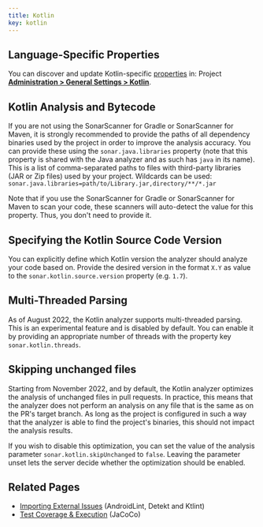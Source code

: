 ```yaml
---
title: Kotlin
key: kotlin
---
```


<!-- static -->
<!-- update_center:kotlin -->
<!-- /static -->


## Language-Specific Properties

You can discover and update Kotlin-specific [properties](/analysis/analysis-parameters/) in:  <!-- sonarcloud -->Project <!-- /sonarcloud -->**[Administration > General Settings > Kotlin](/#sonarqube-admin#/admin/settings?category=kotlin)**.

## Kotlin Analysis and Bytecode
If you are not using the SonarScanner for Gradle or SonarScanner for Maven, it is strongly recommended to provide the paths of all 
dependency binaries used by the project in order to improve the analysis accuracy. You can provide these using the `sonar.java.libraries` 
property (note that this property is shared with the Java analyzer and as such has `java` in its name). This is a list of comma-separated
paths to files with third-party libraries (JAR or Zip files) used by your project. Wildcards can be used: 
`sonar.java.libraries=path/to/Library.jar,directory/**/*.jar`

Note that if you use the SonarScanner for Gradle or SonarScanner for Maven to scan your code, these scanners will auto-detect the value for
this property. Thus, you don't need to provide it.

## Specifying the Kotlin Source Code Version
You can explicitly define which Kotlin version the analyzer should analyze your code based on. Provide the desired version in the format
`X.Y` as value to the `sonar.kotlin.source.version` property (e.g. `1.7`).

## Multi-Threaded Parsing
As of August 2022, the Kotlin analyzer supports multi-threaded parsing. This is an experimental feature and is disabled by default.
You can enable it by providing an appropriate number of threads with the property key `sonar.kotlin.threads`.

## Skipping unchanged files
Starting from November 2022, and by default, the Kotlin analyzer optimizes the analysis of unchanged files in pull requests.
In practice, this means that the analyzer does not perform an analysis on any file that is the same as on the PR's target branch.
As long as the project is configured in such a way that the analyzer is able to find the project's binaries, this should not impact the
analysis results.

If you wish to disable this optimization, you can set the value of the analysis parameter `sonar.kotlin.skipUnchanged` to `false`.
Leaving the parameter unset lets the server decide whether the optimization should be enabled.

## Related Pages
* [Importing External Issues](/analysis/external-issues/) (AndroidLint, Detekt and Ktlint)
* [Test Coverage & Execution](/analysis/coverage/) (JaCoCo)

